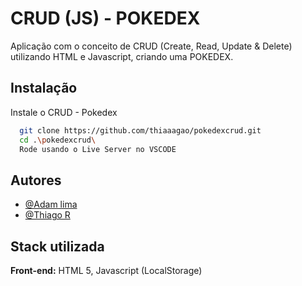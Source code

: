 
# CRUD (JS) - POKEDEX

Aplicação com o conceito de CRUD (Create, Read, Update & Delete) utilizando HTML e Javascript, criando uma POKEDEX.



## Instalação

Instale o CRUD - Pokedex

```bash
  git clone https://github.com/thiaaagao/pokedexcrud.git
  cd .\pokedexcrud\
  Rode usando o Live Server no VSCODE
```

## Autores

- [@Adam lima](https://github.com/adam-lima)
- [@Thiago R](https://github.com/thiaaagao)

## Stack utilizada

**Front-end:** HTML 5, Javascript (LocalStorage)